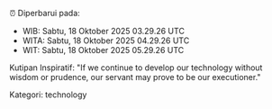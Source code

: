 ⏰ Diperbarui pada:
- WIB: Sabtu, 18 Oktober 2025 03.29.26 UTC
- WITA: Sabtu, 18 Oktober 2025 04.29.26 UTC
- WIT: Sabtu, 18 Oktober 2025 05.29.26 UTC

Kutipan Inspiratif:
"If we continue to develop our technology without wisdom or prudence, our servant may prove to be our executioner."


Kategori: technology

